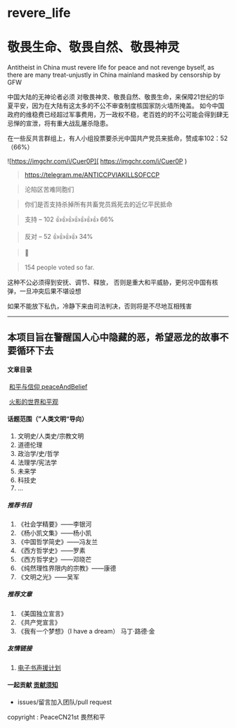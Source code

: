 # revere_life
# 敬畏生命、敬畏自然、敬畏神灵

Antitheist in China must revere life for peace and not revenge byself, as there are many treat-unjustly in China mainland masked by censorship by GFW 

中国大陆的无神论者必须 对敬畏神灵、敬畏自然、敬畏生命，来保障21世纪的华夏平安，因为在大陆有这太多的不公不审查制度核国家防火墙所掩盖。
如今中国政府的维稳费已经超过军事费用，万一政权不稳，老百姓的的不公可能会得到肆无忌惮的宣泄，将有重大战乱屠杀隐患。

在一些反共言群组上，有人小组投票要杀光中国共产党员来抵命，赞成率102：52（66%）

![https://imgchr.com/i/Cuer0P]( https://imgchr.com/i/Cuer0P )

> https://telegram.me/ANTICCPVIAKILLSOFCCP

> 沦陷区苦难同胞们

> 你们是否支持杀掉所有共畜党员爲死去的近亿平民抵命

> 支持 – 102 👍👍👍👍👍👍👍 66%

> 反对 – 52 👍👍👍👍 34%

> 👥

> 154 people voted so far.　

这种不公必须得到安抚、调节、释放， 否则是重大和平威胁，更何况中国有核弹，一旦冲突后果不堪设想

如果不能放下私仇，冷静下来由司法判决，否则将是不尽地互相残害

---

## 本项目旨在警醒国人心中隐藏的恶，希望恶龙的故事不要循环下去

#### 文章目录

​	[和平与信仰 peaceAndBelief](peaceAndBelief/peaceAndBelief.md)

​	[火影的世界和平观](peaceAndBelief/worldPeaceViewOfNaruto.md)


####  话题范围（”人类文明“导向）

1. 文明史/人类史/宗教文明
2. 道德伦理
3. 政治学/史/哲学
4. 法理学/宪法学
4. 未来学
6. 科技史
8. ...

#####  推荐书目 

1. 《社会学精要》——李银河
2. 《杨小凯文集》——杨小凯
3. 《中国哲学简史》——冯友兰
4. 《西方哲学史》——罗素
4. 《西方哲学史》——邓晓芒
5. 《纯然理性界限内的宗教》——康德
6. 《文明之光》——吴军
##### 推荐文章

1. 《美国独立宣言》
2. 《共产党宣言》
3. 《我有一个梦想》（I have a dream） 马丁·路德·金



#####  友情链接

1. [电子书声援计划](https://t.me/what_youread)



####  一起贡献   [贡献须知](/contribute_readme.md)

- issues/留言加入团队/pull request


copyright : PeaceCN21st 畏然和平

